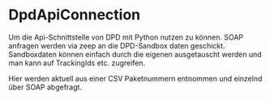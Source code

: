 # DpdApiConnection

Um die Api-Schnittstelle von DPD mit Python nutzen zu können. SOAP anfragen werden via zeep an die DPD-Sandbox daten geschickt.
Sandboxdaten können einfach durch die eigenen ausgetauscht werden und man kann auf TrackingIds etc. zugreifen. 

Hier werden aktuell aus einer CSV Paketnummern entnommen und einzelnd über SOAP abgefragt. 
